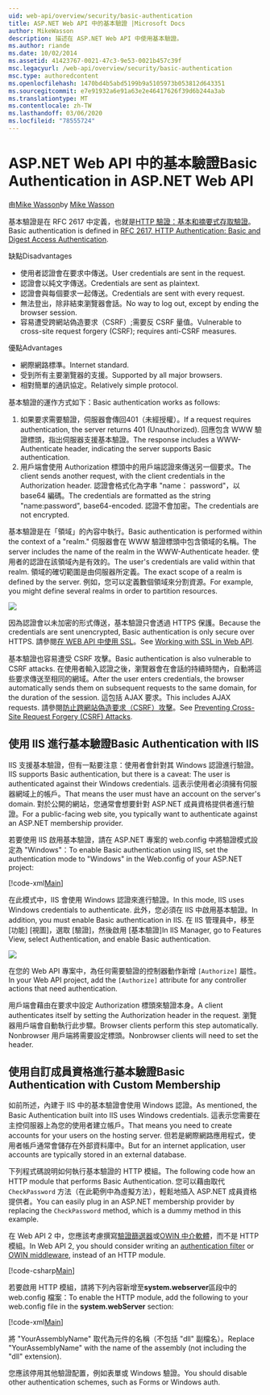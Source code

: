 ```yaml
---
uid: web-api/overview/security/basic-authentication
title: ASP.NET Web API 中的基本驗證 |Microsoft Docs
author: MikeWasson
description: 描述在 ASP.NET Web API 中使用基本驗證。
ms.author: riande
ms.date: 10/02/2014
ms.assetid: 41423767-0021-47c3-9e53-0021b457c39f
msc.legacyurl: /web-api/overview/security/basic-authentication
msc.type: authoredcontent
ms.openlocfilehash: 1470bd4b5abd5199b9a5105973b053812d643351
ms.sourcegitcommit: e7e91932a6e91a63e2e46417626f39d6b244a3ab
ms.translationtype: MT
ms.contentlocale: zh-TW
ms.lasthandoff: 03/06/2020
ms.locfileid: "78555724"
---
```

# <a name="basic-authentication-in-aspnet-web-api"></a><span data-ttu-id="ac3d4-103">ASP.NET Web API 中的基本驗證</span><span class="sxs-lookup"><span data-stu-id="ac3d4-103">Basic Authentication in ASP.NET Web API</span></span>

<span data-ttu-id="ac3d4-104">由[Mike Wasson](https://github.com/MikeWasson)</span><span class="sxs-lookup"><span data-stu-id="ac3d4-104">by [Mike Wasson](https://github.com/MikeWasson)</span></span>

<span data-ttu-id="ac3d4-105">基本驗證是在 RFC 2617 中定義，也就是[HTTP 驗證：基本和摘要式存取驗證](http://www.ietf.org/rfc/rfc2617.txt)。</span><span class="sxs-lookup"><span data-stu-id="ac3d4-105">Basic authentication is defined in [RFC 2617, HTTP Authentication: Basic and Digest Access Authentication](http://www.ietf.org/rfc/rfc2617.txt).</span></span>

<span data-ttu-id="ac3d4-106">缺點</span><span class="sxs-lookup"><span data-stu-id="ac3d4-106">Disadvantages</span></span>

- <span data-ttu-id="ac3d4-107">使用者認證會在要求中傳送。</span><span class="sxs-lookup"><span data-stu-id="ac3d4-107">User credentials are sent in the request.</span></span>
- <span data-ttu-id="ac3d4-108">認證會以純文字傳送。</span><span class="sxs-lookup"><span data-stu-id="ac3d4-108">Credentials are sent as plaintext.</span></span>
- <span data-ttu-id="ac3d4-109">認證會與每個要求一起傳送。</span><span class="sxs-lookup"><span data-stu-id="ac3d4-109">Credentials are sent with every request.</span></span>
- <span data-ttu-id="ac3d4-110">無法登出，除非結束瀏覽器會話。</span><span class="sxs-lookup"><span data-stu-id="ac3d4-110">No way to log out, except by ending the browser session.</span></span>
- <span data-ttu-id="ac3d4-111">容易遭受跨網站偽造要求（CSRF）;需要反 CSRF 量值。</span><span class="sxs-lookup"><span data-stu-id="ac3d4-111">Vulnerable to cross-site request forgery (CSRF); requires anti-CSRF measures.</span></span>

<span data-ttu-id="ac3d4-112">優點</span><span class="sxs-lookup"><span data-stu-id="ac3d4-112">Advantages</span></span>

- <span data-ttu-id="ac3d4-113">網際網路標準。</span><span class="sxs-lookup"><span data-stu-id="ac3d4-113">Internet standard.</span></span>
- <span data-ttu-id="ac3d4-114">受到所有主要瀏覽器的支援。</span><span class="sxs-lookup"><span data-stu-id="ac3d4-114">Supported by all major browsers.</span></span>
- <span data-ttu-id="ac3d4-115">相對簡單的通訊協定。</span><span class="sxs-lookup"><span data-stu-id="ac3d4-115">Relatively simple protocol.</span></span>

<span data-ttu-id="ac3d4-116">基本驗證的運作方式如下：</span><span class="sxs-lookup"><span data-stu-id="ac3d4-116">Basic authentication works as follows:</span></span>

1. <span data-ttu-id="ac3d4-117">如果要求需要驗證，伺服器會傳回401（未經授權）。</span><span class="sxs-lookup"><span data-stu-id="ac3d4-117">If a request requires authentication, the server returns 401 (Unauthorized).</span></span> <span data-ttu-id="ac3d4-118">回應包含 WWW 驗證標頭，指出伺服器支援基本驗證。</span><span class="sxs-lookup"><span data-stu-id="ac3d4-118">The response includes a WWW-Authenticate header, indicating the server supports Basic authentication.</span></span>
2. <span data-ttu-id="ac3d4-119">用戶端會使用 Authorization 標頭中的用戶端認證來傳送另一個要求。</span><span class="sxs-lookup"><span data-stu-id="ac3d4-119">The client sends another request, with the client credentials in the Authorization header.</span></span> <span data-ttu-id="ac3d4-120">認證會格式化為字串 "name： password"，以 base64 編碼。</span><span class="sxs-lookup"><span data-stu-id="ac3d4-120">The credentials are formatted as the string "name:password", base64-encoded.</span></span> <span data-ttu-id="ac3d4-121">認證不會加密。</span><span class="sxs-lookup"><span data-stu-id="ac3d4-121">The credentials are not encrypted.</span></span>

<span data-ttu-id="ac3d4-122">基本驗證是在「領域」的內容中執行。</span><span class="sxs-lookup"><span data-stu-id="ac3d4-122">Basic authentication is performed within the context of a "realm."</span></span> <span data-ttu-id="ac3d4-123">伺服器會在 WWW 驗證標頭中包含領域的名稱。</span><span class="sxs-lookup"><span data-stu-id="ac3d4-123">The server includes the name of the realm in the WWW-Authenticate header.</span></span> <span data-ttu-id="ac3d4-124">使用者的認證在該領域內是有效的。</span><span class="sxs-lookup"><span data-stu-id="ac3d4-124">The user's credentials are valid within that realm.</span></span> <span data-ttu-id="ac3d4-125">領域的確切範圍是由伺服器所定義。</span><span class="sxs-lookup"><span data-stu-id="ac3d4-125">The exact scope of a realm is defined by the server.</span></span> <span data-ttu-id="ac3d4-126">例如，您可以定義數個領域來分割資源。</span><span class="sxs-lookup"><span data-stu-id="ac3d4-126">For example, you might define several realms in order to partition resources.</span></span>

![](basic-authentication/_static/image1.png)

<span data-ttu-id="ac3d4-127">因為認證會以未加密的形式傳送，基本驗證只會透過 HTTPS 保護。</span><span class="sxs-lookup"><span data-stu-id="ac3d4-127">Because the credentials are sent unencrypted, Basic authentication is only secure over HTTPS.</span></span> <span data-ttu-id="ac3d4-128">請參閱[在 WEB API 中使用 SSL](working-with-ssl-in-web-api.md)。</span><span class="sxs-lookup"><span data-stu-id="ac3d4-128">See [Working with SSL in Web API](working-with-ssl-in-web-api.md).</span></span>

<span data-ttu-id="ac3d4-129">基本驗證也容易遭受 CSRF 攻擊。</span><span class="sxs-lookup"><span data-stu-id="ac3d4-129">Basic authentication is also vulnerable to CSRF attacks.</span></span> <span data-ttu-id="ac3d4-130">在使用者輸入認證之後，瀏覽器會在會話的持續時間內，自動將這些要求傳送至相同的網域。</span><span class="sxs-lookup"><span data-stu-id="ac3d4-130">After the user enters credentials, the browser automatically sends them on subsequent requests to the same domain, for the duration of the session.</span></span> <span data-ttu-id="ac3d4-131">這包括 AJAX 要求。</span><span class="sxs-lookup"><span data-stu-id="ac3d4-131">This includes AJAX requests.</span></span> <span data-ttu-id="ac3d4-132">請參閱[防止跨網站偽造要求（CSRF）攻擊](preventing-cross-site-request-forgery-csrf-attacks.md)。</span><span class="sxs-lookup"><span data-stu-id="ac3d4-132">See [Preventing Cross-Site Request Forgery (CSRF) Attacks](preventing-cross-site-request-forgery-csrf-attacks.md).</span></span>

## <a name="basic-authentication-with-iis"></a><span data-ttu-id="ac3d4-133">使用 IIS 進行基本驗證</span><span class="sxs-lookup"><span data-stu-id="ac3d4-133">Basic Authentication with IIS</span></span>

<span data-ttu-id="ac3d4-134">IIS 支援基本驗證，但有一點要注意：使用者會針對其 Windows 認證進行驗證。</span><span class="sxs-lookup"><span data-stu-id="ac3d4-134">IIS supports Basic authentication, but there is a caveat: The user is authenticated against their Windows credentials.</span></span> <span data-ttu-id="ac3d4-135">這表示使用者必須擁有伺服器網域上的帳戶。</span><span class="sxs-lookup"><span data-stu-id="ac3d4-135">That means the user must have an account on the server's domain.</span></span> <span data-ttu-id="ac3d4-136">對於公開的網站，您通常會想要針對 ASP.NET 成員資格提供者進行驗證。</span><span class="sxs-lookup"><span data-stu-id="ac3d4-136">For a public-facing web site, you typically want to authenticate against an ASP.NET membership provider.</span></span>

<span data-ttu-id="ac3d4-137">若要使用 IIS 啟用基本驗證，請在 ASP.NET 專案的 web.config 中將驗證模式設定為 "Windows"：</span><span class="sxs-lookup"><span data-stu-id="ac3d4-137">To enable Basic authentication using IIS, set the authentication mode to "Windows" in the Web.config of your ASP.NET project:</span></span>

[!code-xml[Main](basic-authentication/samples/sample1.xml)]

<span data-ttu-id="ac3d4-138">在此模式中，IIS 會使用 Windows 認證來進行驗證。</span><span class="sxs-lookup"><span data-stu-id="ac3d4-138">In this mode, IIS uses Windows credentials to authenticate.</span></span> <span data-ttu-id="ac3d4-139">此外，您必須在 IIS 中啟用基本驗證。</span><span class="sxs-lookup"><span data-stu-id="ac3d4-139">In addition, you must enable Basic authentication in IIS.</span></span> <span data-ttu-id="ac3d4-140">在 IIS 管理員中，移至 [功能] [視圖]，選取 [驗證]，然後啟用 [基本驗證]</span><span class="sxs-lookup"><span data-stu-id="ac3d4-140">In IIS Manager, go to Features View, select Authentication, and enable Basic authentication.</span></span>

![](basic-authentication/_static/image2.png)

<span data-ttu-id="ac3d4-141">在您的 Web API 專案中，為任何需要驗證的控制器動作新增 `[Authorize]` 屬性。</span><span class="sxs-lookup"><span data-stu-id="ac3d4-141">In your Web API project, add the `[Authorize]` attribute for any controller actions that need authentication.</span></span>

<span data-ttu-id="ac3d4-142">用戶端會藉由在要求中設定 Authorization 標頭來驗證本身。</span><span class="sxs-lookup"><span data-stu-id="ac3d4-142">A client authenticates itself by setting the Authorization header in the request.</span></span> <span data-ttu-id="ac3d4-143">瀏覽器用戶端會自動執行此步驟。</span><span class="sxs-lookup"><span data-stu-id="ac3d4-143">Browser clients perform this step automatically.</span></span> <span data-ttu-id="ac3d4-144">Nonbrowser 用戶端將需要設定標頭。</span><span class="sxs-lookup"><span data-stu-id="ac3d4-144">Nonbrowser clients will need to set the header.</span></span>

## <a name="basic-authentication-with-custom-membership"></a><span data-ttu-id="ac3d4-145">使用自訂成員資格進行基本驗證</span><span class="sxs-lookup"><span data-stu-id="ac3d4-145">Basic Authentication with Custom Membership</span></span>

<span data-ttu-id="ac3d4-146">如前所述，內建于 IIS 中的基本驗證會使用 Windows 認證。</span><span class="sxs-lookup"><span data-stu-id="ac3d4-146">As mentioned, the Basic Authentication built into IIS uses Windows credentials.</span></span> <span data-ttu-id="ac3d4-147">這表示您需要在主控伺服器上為您的使用者建立帳戶。</span><span class="sxs-lookup"><span data-stu-id="ac3d4-147">That means you need to create accounts for your users on the hosting server.</span></span> <span data-ttu-id="ac3d4-148">但若是網際網路應用程式，使用者帳戶通常會儲存在外部資料庫中。</span><span class="sxs-lookup"><span data-stu-id="ac3d4-148">But for an internet application, user accounts are typically stored in an external database.</span></span>

<span data-ttu-id="ac3d4-149">下列程式碼說明如何執行基本驗證的 HTTP 模組。</span><span class="sxs-lookup"><span data-stu-id="ac3d4-149">The following code how an HTTP module that performs Basic Authentication.</span></span> <span data-ttu-id="ac3d4-150">您可以藉由取代 `CheckPassword` 方法（在此範例中為虛擬方法），輕鬆地插入 ASP.NET 成員資格提供者。</span><span class="sxs-lookup"><span data-stu-id="ac3d4-150">You can easily plug in an ASP.NET membership provider by replacing the `CheckPassword` method, which is a dummy method in this example.</span></span>

<span data-ttu-id="ac3d4-151">在 Web API 2 中，您應該考慮撰寫[驗證篩選器](authentication-filters.md)或[OWIN 中介軟體](../../../aspnet/overview/owin-and-katana/index.md)，而不是 HTTP 模組。</span><span class="sxs-lookup"><span data-stu-id="ac3d4-151">In Web API 2, you should consider writing an [authentication filter](authentication-filters.md) or [OWIN middleware](../../../aspnet/overview/owin-and-katana/index.md), instead of an HTTP module.</span></span>

[!code-csharp[Main](basic-authentication/samples/sample2.cs)]

<span data-ttu-id="ac3d4-152">若要啟用 HTTP 模組，請將下列內容新增至**system.webserver**區段中的 web.config 檔案：</span><span class="sxs-lookup"><span data-stu-id="ac3d4-152">To enable the HTTP module, add the following to your web.config file in the **system.webServer** section:</span></span>

[!code-xml[Main](basic-authentication/samples/sample3.xml?highlight=4)]

<span data-ttu-id="ac3d4-153">將 "YourAssemblyName" 取代為元件的名稱（不包括 "dll" 副檔名）。</span><span class="sxs-lookup"><span data-stu-id="ac3d4-153">Replace "YourAssemblyName" with the name of the assembly (not including the "dll" extension).</span></span>

<span data-ttu-id="ac3d4-154">您應該停用其他驗證配置，例如表單或 Windows 驗證。</span><span class="sxs-lookup"><span data-stu-id="ac3d4-154">You should disable other authentication schemes, such as Forms or Windows auth.</span></span>
